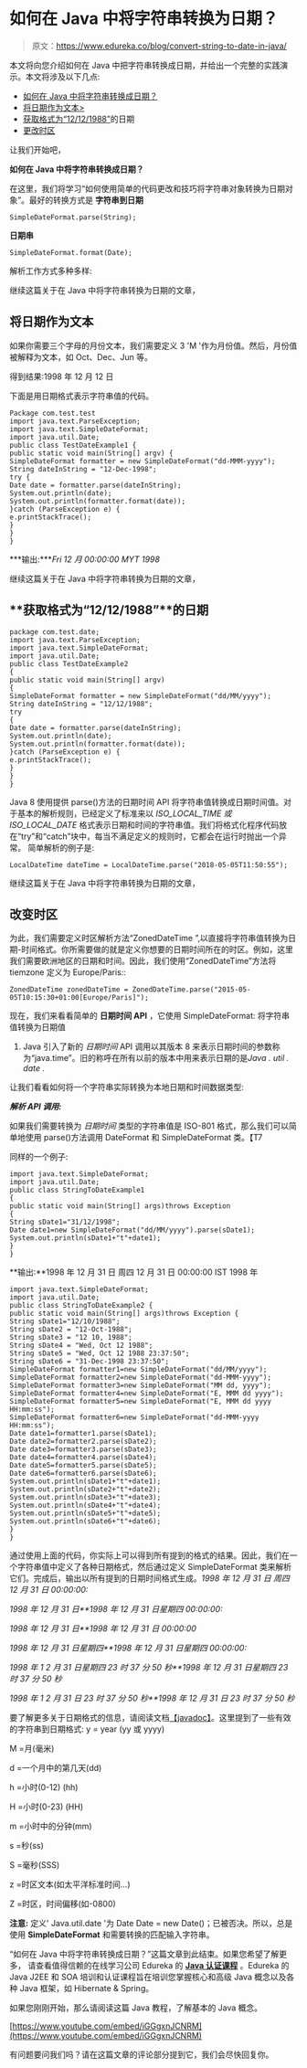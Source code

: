 # 如何在 Java 中将字符串转换为日期？

> 原文：<https://www.edureka.co/blog/convert-string-to-date-in-java/>

本文将向您介绍如何在 Java 中把字符串转换成日期，并给出一个完整的实践演示。本文将涉及以下几点:

*   [如何在 Java 中将字符串转换成日期？](#HowtoconvertStringtoDateinJava?)
*   [将日期作为文本>](#TakingthedateasaText)
*   [获取格式为“12/12/1988”](#TogettheDateformattedintheform%E2%80%9C12/12/1988%E2%80%9D)的日期
*   [更改时区](#TochangetheTimeZone)

让我们开始吧，

**如何在 Java 中将字符串转换成日期？**

在这里，我们将学习“如何使用简单的代码更改和技巧将字符串对象转换为日期对象”。最好的转换方式是 **字符串到日期**

```
SimpleDateFormat.parse(String);
```

**日期串**

```
SimpleDateFormat.format(Date);
```

解析工作方式多种多样:

继续这篇关于在 Java 中将字符串转换为日期的文章，

## **将日期作为文本**

如果你需要三个字母的月份文本，我们需要定义 3 'M '作为月份值。然后，月份值被解释为文本，如 Oct、Dec、Jun 等。

得到结果:1998 年 12 月 12 日

下面是用日期格式表示字符串值的代码。

```
Package com.test.test
import java.text.ParseException;
import java.text.SimpleDateFormat;
import java.util.Date;
public class TestDateExample1 {
public static void main(String[] argv) {
SimpleDateFormat formatter = new SimpleDateFormat("dd-MMM-yyyy");
String dateInString = "12-Dec-1998";
try {
Date date = formatter.parse(dateInString);
System.out.println(date);
System.out.println(formatter.format(date));
}catch (ParseException e) {
e.printStackTrace();
}
}
}
```

***输出:****Fri 12 月 00:00:00 MYT 1998*

继续这篇关于在 Java 中将字符串转换为日期的文章，

## **获取格式为“12/12/1988”**的日期

```
package com.test.date;
import java.text.ParseException;
import java.text.SimpleDateFormat;
import java.util.Date;
public class TestDateExample2
{
public static void main(String[] argv)
{
SimpleDateFormat formatter = new SimpleDateFormat("dd/MM/yyyy");
String dateInString = "12/12/1988";
try
{
Date date = formatter.parse(dateInString);
System.out.println(date);
System.out.println(formatter.format(date));
}catch (ParseException e) {
e.printStackTrace();
}
}
}
```

Java 8 使用提供 parse()方法的日期时间 API 将字符串值转换成日期时间值。对于基本的解析规则，已经定义了标准来以 *ISO_LOCAL_TIME 或 ISO_LOCAL_DATE* 格式表示日期和时间的字符串值。我们将格式化程序代码放在“try”和“catch”块中，每当不满足定义的规则时，它都会在运行时抛出一个异常。 简单解析的例子是:

```
LocalDateTime dateTime = LocalDateTime.parse("2018-05-05T11:50:55");
```

继续这篇关于在 Java 中将字符串转换为日期的文章，

## **改变时区**

为此，我们需要定义时区解析方法“ZonedDateTime ”,以直接将字符串值转换为日期-时间格式。你所需要做的就是定义你想要的日期时间所在的时区。例如，这里我们需要欧洲地区的日期和时间。因此，我们使用“ZonedDateTime”方法将 tiemzone 定义为 Europe/Paris::

```
ZonedDateTime zonedDateTime = ZonedDateTime.parse("2015-05-05T10:15:30+01:00[Europe/Paris]");
```

现在，我们来看看简单的 **日期时间 API** ，它使用 SimpleDateFormat: 将字符串值转换为日期值

1.  Java 引入了新的 *日期时间* API 调用以其版本 8 来表示日期时间的参数称为“java.time”。旧的称呼在所有以前的版本中用来表示日期的是*Java . util . date .*

让我们看看如何将一个字符串实际转换为本地日期和时间数据类型:

***解析 API 调用:***

如果我们需要转换为 *日期时间* 类型的字符串值是 ISO-801 格式，那么我们可以简单地使用 parse()方法调用 DateFormat 和 SimpleDateFormat 类。【T7

同样的一个例子:

```
import java.text.SimpleDateFormat;
import java.util.Date;
public class StringToDateExample1
{
public static void main(String[] args)throws Exception
{
String sDate1="31/12/1998";
Date date1=new SimpleDateFormat("dd/MM/yyyy").parse(sDate1);
System.out.println(sDate1+"t"+date1);
}
} 
```

**输出:**1998 年 12 月 31 日 周四 12 月 31 日 00:00:00 IST 1998 年

```
import java.text.SimpleDateFormat;
import java.util.Date;
public class StringToDateExample2 {
public static void main(String[] args)throws Exception {
String sDate1="12/10/1988";
String sDate2 = "12-Oct-1988";
String sDate3 = "12 10, 1988";
String sDate4 = "Wed, Oct 12 1988";
String sDate5 = "Wed, Oct 12 1988 23:37:50";
String sDate6 = "31-Dec-1998 23:37:50";
SimpleDateFormat formatter1=new SimpleDateFormat("dd/MM/yyyy");
SimpleDateFormat formatter2=new SimpleDateFormat("dd-MMM-yyyy");
SimpleDateFormat formatter3=new SimpleDateFormat("MM dd, yyyy");
SimpleDateFormat formatter4=new SimpleDateFormat("E, MMM dd yyyy");
SimpleDateFormat formatter5=new SimpleDateFormat("E, MMM dd yyyy HH:mm:ss");
SimpleDateFormat formatter6=new SimpleDateFormat("dd-MMM-yyyy HH:mm:ss");
Date date1=formatter1.parse(sDate1);
Date date2=formatter2.parse(sDate2);
Date date3=formatter3.parse(sDate3);
Date date4=formatter4.parse(sDate4);
Date date5=formatter5.parse(sDate5);
Date date6=formatter6.parse(sDate6);
System.out.println(sDate1+"t"+date1);
System.out.println(sDate2+"t"+date2);
System.out.println(sDate3+"t"+date3);
System.out.println(sDate4+"t"+date4);
System.out.println(sDate5+"t"+date5);
System.out.println(sDate6+"t"+date6);
}
}
```

通过使用上面的代码，你实际上可以得到所有提到的格式的结果。因此，我们在一个字符串值中定义了各种日期格式，然后通过定义 SimpleDateFormat 类来解析它们。完成后，输出以所有提到的日期时间格式生成。*1998 年 12 月 31 日* *周四 12 月 31 日 00:00:00:*

*1998 年 12 月 31 日**1998 年 12 月 31 日星期四 00:00:00:*

*1998 年 12 月 31 日**1998 年 12 月 31 日 00:00:00*

*1998 年 12 月 31 日星期四**1998 年 12 月 31 日星期四 00:00:00:*

*1998 年 1 2 月 31 日星期四 23 时 37 分 50 秒**1998 年 12 月 31 日星期四 23 时 37 分 50 秒*

*1998 年 1 2 月 31 日 23 时 37 分 50 秒**1998 年 12 月 31 日 23 时 37 分 50 秒*

要了解更多关于日期格式的信息，请阅读文档[【javadoc】](http://docs.oracle.com/javase/8/docs/api/java/text/SimpleDateFormat.html)。这里提到了一些有效的字符串到日期格式: y = year (yy 或 yyyy)

M =月(毫米)

d =一个月中的第几天(dd)

h =小时(0-12) (hh)

H =小时(0-23) (HH)

m =小时中的分钟(mm)

s =秒(ss)

S =毫秒(SSS)

z =时区文本(如太平洋标准时间…)

Z =时区，时间偏移(如-0800)

**注意:** 定义' Java.util.date '为 Date Date = new Date()；已被否决。所以，总是使用 **SimpleDateFormat** 和需要转换的匹配输入字符串。

“如何在 Java 中将字符串转换成日期？”这篇文章到此结束。如果您希望了解更多， 请查看值得信赖的在线学习公司 Edureka 的 [**Java 认证课程**](https://www.edureka.co/java-j2ee-training-course) 。Edureka 的 Java J2EE 和 SOA 培训和认证课程旨在培训您掌握核心和高级 Java 概念以及各种 Java 框架，如 Hibernate & Spring。

如果您刚刚开始，那么请阅读这篇 Java 教程，了解基本的 Java 概念。

[https://www.youtube.com/embed/iGGgxnJCNRM](https://www.youtube.com/embed/iGGgxnJCNRM)

有问题要问我们吗？请在这篇文章的评论部分提到它，我们会尽快回复你。